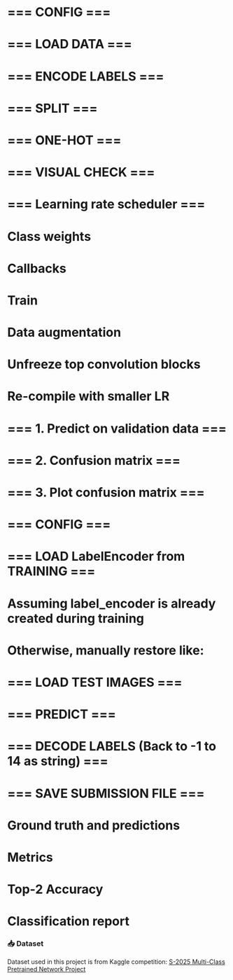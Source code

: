 # === CONFIG ===
# === LOAD DATA ===
# === ENCODE LABELS ===
# === SPLIT ===
# === ONE-HOT ===
# === VISUAL CHECK ===

# === Learning rate scheduler ===
# Class weights
# Callbacks
# Train

# Data augmentation

# Unfreeze top convolution blocks
# Re-compile with smaller LR

# === 1. Predict on validation data ===
# === 2. Confusion matrix ===
# === 3. Plot confusion matrix ===

# === CONFIG ===
# === LOAD LabelEncoder from TRAINING ===
# Assuming label_encoder is already created during training
# Otherwise, manually restore like:
# === LOAD TEST IMAGES ===
# === PREDICT ===
# === DECODE LABELS (Back to -1 to 14 as string) ===
# === SAVE SUBMISSION FILE ===

# Ground truth and predictions
# Metrics
# Top-2 Accuracy
# Classification report

### 📥 Dataset
Dataset used in this project is from Kaggle competition:
[S-2025 Multi-Class Pretrained Network Project](https://www.kaggle.com/competitions/s-2025-multi-class-pretraied-network-project/overview)
